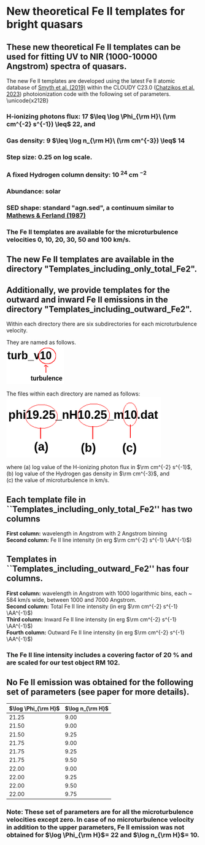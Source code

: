 # New theoretical Fe II templates for bright quasars
## These new theoretical Fe II templates can be used for fitting UV to NIR (1000-10000 Angstrom) spectra of quasars.

The new Fe II templates are developed using the latest Fe II atomic database of [Smyth et al. (2019)](https://ui.adsabs.harvard.edu/abs/2019MNRAS.483..654S/abstract/) within the CLOUDY C23.0 ([Chatzikos et al. 2023](https://ui.adsabs.harvard.edu/abs/2023RMxAA..59..327C/abstract/)) photoionization code with the following set of parameters.
\unicode{x212B}
### H-ionizing photons flux: 17 $\leq \log \Phi_{\rm H}\ (\rm cm^{-2} s^{-1}) \leq$ 22, and    
### Gas density: 9 $\leq \log n_{\rm H}\  (\rm cm^{-3}) \leq$ 14
### Step size: 0.25 on log scale. 
### A fixed Hydrogen column density: 10 $^{24}$ cm $^{-2}$   
### Abundance: solar
### SED shape: standard "agn.sed", a continuum similar to  [Mathews & Ferland (1987)](https://ui.adsabs.harvard.edu/abs/1987ApJ...323..456M/abstract/)
### The Fe II templates are available for the microturbulence velocities 0, 10, 20, 30, 50 and 100 km/s.

## The new Fe II templates are available in the directory "Templates_including_only_total_Fe2". 

## Additionally, we provide templates for the outward and inward Fe II emissions in the directory "Templates_including_outward_Fe2". 

Within each directory there are six subdirectories for each microturbulence velocity. 

They are named as follows.  
<img src='folder_syntax.png' alt="directory naming" style="height: 100px; width:150px;"/>

The files within each directory are named as follows:   
<img src='./file_name.png' alt="template naming">

where (a) log value of the H-ionizing photon flux in $\rm cm^{-2} s^{-1}$,    
(b) log value of the Hydrogen gas density in $\rm cm^{-3}$, and     
(c) the value of microturbulence in km/s.  

## Each template file in ``Templates_including_only_total_Fe2'' has two columns    
<b>First column:</b> wavelength in Angstrom with 2 Angstrom binning    
<b>Second column:</b> Fe II line intensity (in erg $\rm cm^{-2} s^{-1} \AA^{-1}$)

## Templates in ``Templates_including_outward_Fe2'' has four columns.
<b>First column:</b> wavelength in Angstrom with 1000 logarithmic bins, each ~ 584 km/s wide,  between 1000 and 7000 Angstrom.     
<b>Second column:</b> Total Fe II line intensity (in erg $\rm cm^{-2} s^{-1} \AA^{-1}$)      
<b>Third column:</b> Inward Fe II line intensity (in erg $\rm cm^{-2} s^{-1} \AA^{-1}$)       
<b>Fourth column:</b> Outward Fe II line intensity (in erg $\rm cm^{-2} s^{-1} \AA^{-1}$)       

### The Fe II line intensity includes a covering factor of 20 % and are scaled for our test object RM 102. 

## No Fe II emission was obtained for the following set of parameters (see paper for more details).     

| $\log \Phi_{\rm H}$ | $\log n_{\rm H}$ |
|-------------------|----------------|
|   21.25  | 9.00 |
| 21.50  | 9.00 |
| 21.50  | 9.25 |
| 21.75  | 9.00 |
| 21.75  | 9.25 |
| 21.75  | 9.50 |
| 22.00  | 9.00 |
| 22.00  | 9.25 |
| 22.00  | 9.50 |
| 22.00  | 9.75 |

### Note: These set of parameters are for all the microturbulence velocities except zero. In case of no microturbulence velocity in addition to the upper parameters, Fe II emission was not obtained for $\log \Phi_{\rm H}$= 22 and $\log n_{\rm H}$= 10.
